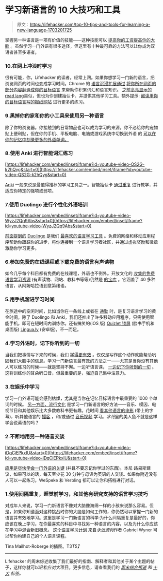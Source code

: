 # 学习新语言的 10 大技巧和工具

> 原文：<https://lifehacker.com/top-10-tips-and-tools-for-learning-a-new-language-1703201725>

掌握另一种语言是一项有价值的技能——这种技能可以 [提高你的工资](http://lifehacker.com/how-much-money-learning-a-foreign-language-is-worth-1546400464)[提高你的大脑](http://lifehacker.com/learning-a-second-language-can-give-your-brain-a-boost-5895128) 。虽然学习一门外语有很多途径，但这里有十种最可靠的方法可以让你成为双语者甚至多语者。



### 10.在网上冲浪时学习

很有可能，你，Lifehacker 的读者，经常上网。如果你想学习一门新的语言，把浏览网页的时间也变成学习时间。Chrome 的 [语言沉浸扩展通过](https://chrome.google.com/webstore/detail/language-immersion-for-ch/bedbecnakfcpmkpddjfnfihogkaggkhl/related) [将你所在网页的部分内容翻译成你的目标语言](http://lifehacker.com/language-immersion-for-chrome-teaches-you-a-new-languag-5907432) 来帮助你积累词汇和语言知识。 [之前高亮显示的](http://lifehacker.com/readlang-helps-you-learn-a-foreign-language-as-you-surf-1697991769)[read lang](http://readlang.com/)类似，但也为你创建抽认卡，并提供其他学习工具。额外提示: [阅读用你的目标语言写的报纸网站](http://lifehacker.com/boost-language-skills-and-travel-like-a-local-by-readin-1293925280) 进行更多的练习。

### 9.黑掉你的家和你的小工具来使用另一种语言

除了你的浏览器，你接触到的日常物品也可以成为学习的来源。你不必给你的宠物贴上便利贴，但在你的手机、平板电脑、电脑或游戏系统中切换到外语 的 [可以在你的记忆中刻录更多的外语单词。](https://lifehacker.com/hack-your-gadgets-and-home-to-teach-yourself-a-new-lang-30795025)

### 8.使用 Anki 进行智能词汇练习

 [https://lifehacker.com/embed/inset/iframe?id=youtube-video-QS2G-k2hQyg&start=0](https://lifehacker.com/embed/inset/iframe?id=youtube-video-QS2G-k2hQyg&start=0) 

[Anki](https://ankiweb.net/) 一般来说是最值得推荐的学习工具之一。智能抽认卡 [通过重复](https://lifehacker.com/anki-teaches-text-audio-or-images-through-repetition-5129286) 进行教学，并适应你特定的强项或弱项。

### 7.使用 Duolingo 进行个性化外语培训

 [https://lifehacker.com/embed/inset/iframe?id=youtube-video-WyzJ2Qq9Abs&start=0](https://lifehacker.com/embed/inset/iframe?id=youtube-video-WyzJ2Qq9Abs&start=0) 

[前面提到的](https://lifehacker.com/learn-a-language-for-free-while-helping-to-translate-th-5919599) [Duolingo](https://www.duolingo.com/) 是我们 [最喜欢的语言学习工具](http://lifehacker.com/five-best-language-learning-tools-1448103513) 。免费的网络和移动应用程序帮助你跟踪你的进步，将你连接到一个语言学习者社区，并通过虚拟奖励和徽章激励你学习更多。

### 6.参加免费的在线课程或下载免费的语言有声读物

如今几乎每个科目都有免费的在线课程，外语也不例外。开放文化的 [收集的免费语言学习资源](http://www.openculture.com/freelanguagelessons) (有声读物、网站、教科书等等)仍然是 [的宝库](http://lifehacker.com/a-master-list-of-free-online-language-lessons-5194843) 。它涵盖了 40 多种语言，从阿姆哈拉语到意第绪语。

### 5.用手机溜进学习时间

在旅途中的空闲时间，比如当你在一条线上或者在 [通勤](https://lifehacker.com/how-can-i-make-my-commute-more-productive-1200044920) 时，是复习语言学习的黄金时间。除了 Duolingo 和 Anki，我们还推出了许多移动应用程序，只需使用智能手机，即可在短时间内训练你。还有搞笑的(iOS 版) [Quizlet 锁屏](http://lifehacker.com/the-quizlet-lock-screen-teaches-you-foreign-language-vo-5994499) (脸书手机和桌面版) [Lingua.ly](http://lifehacker.com/lingua-ly-for-android-teaches-you-new-foreign-language-1558136327) (安卓版)，不一而足。

### 4.学习外语时，记下你听到的一切

当我们把事情写下来的时候，我们 [学得更有效](https://lifehacker.com/why-you-learn-more-effectively-by-writing-than-by-typin-5738093) 。仅仅是写作这个动作就能帮助巩固我们大脑中的信息。学习一门新语言最有效的方法之一——尤其是当你没有其他人可以练习的时候——就是坚持不懈。一边听语言课， [一边记下你听到的一切](http://lifehacker.com/the-most-effective-method-for-learning-a-language-alone-5839401) 。这将训练你的耳朵听口音，但最重要的是，强迫自己集中注意力。

### 3.在娱乐中学习

学习一门外语可能会感到枯燥，尤其是当你在记忆目标语言中最重要的 1000 个单词的时候。 [另一方面，流行文化](http://lifehacker.com/use-music-memes-and-other-pop-culture-to-learn-a-fore-5965869) 是学习一门新语言的好方法——音乐、模因、电视节目和其他娱乐比大多数教科书更有趣。花时间 [看其他语言的电影](http://lifehacker.com/how-actively-watching-movies-helped-me-learn-spanish-5881696) (带上的字幕)，听其他语言的 [播客](http://lifehacker.com/learn-a-new-language-with-a-podcast-260934) ，和/或通过 [音乐视频](http://lifehacker.com/lyrics-training-improves-your-foreign-language-skills-t-5481311) 学习。*水花*里的美人鱼不就是这样学会说英语的吗？

### 2.不断地用另一种语言交谈

 [https://lifehacker.com/embed/inset/iframe?id=youtube-video-iDqCiEPkxIU&start=0](https://lifehacker.com/embed/inset/iframe?id=youtube-video-iDqCiEPkxIU&start=0) 

[应用是尽快学会一门外语的关键](https://lifehacker.com/application-is-the-key-to-learning-a-new-language-fast-5769658) (并且不要忘记你学过的东西)。本尼·路易斯建议，如果可以的话，每天至少花 30 分钟与母语为英语的人交谈。如果你附近没有人可以一起练习，WeSpeke 和 Verbling 都可以让你和搭档进行对话。

### 1.使用间隔重复，睡觉前学习，和其他有研究支持的语言学习技巧

对成年人来说，学习一门新语言不像对大脑像海绵一样的小孩来说那么容易。但是，如果你知道面对这种挑战时你的大脑是如何工作的，你仍然可以掌握一门新的语言并有效地学习。这里是学习一门新语言的科学:为什么间隔重复是最好的，你应该在晚上学习，在你最喜欢的科目中寻找另一种语言的内容，以及为什么你应该在学习中混合新旧概念。 [这个语言学习计划](http://lifehacker.com/i-learned-to-speak-four-languages-in-a-few-years-heres-5903288) 来自*永远流利*作者 Gabriel Wyner 可以帮你构建自己的个人语言课程。

Tina Mailhot-Roberge 的插图。T3*T5】*

* * *

Lifehacker 的周末综述收集了我们最好的指南、解释者和其他关于某个主题的帖子，这样你就可以轻松应对大项目。更多信息，请查看我们的 [*周末综合报道*](http://lifehacker.com/tag/weekend-roundup) *和* [*十大*](http://lifehacker.com/tag/lifehacker-top-10) *标签。*